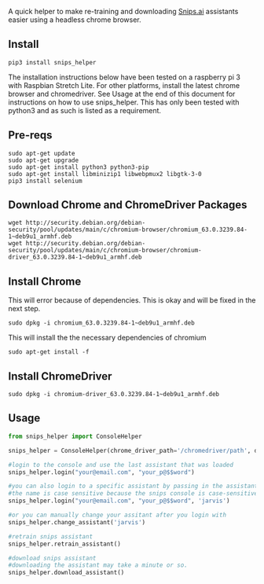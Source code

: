 A quick helper to make re-training and downloading [Snips.ai](https://console.snips.ai) assistants easier using a headless chrome browser.

## Install

```
pip3 install snips_helper
```

The installation instructions below have been tested on a raspberry pi 3 with Raspbian Stretch Lite.  For other platforms, install the latest chrome browser and chromedriver.  See Usage at the end of this document for instructions on how to use snips_helper.  This has only been tested with python3 and as such is listed as a requirement.

## Pre-reqs
```
sudo apt-get update
sudo apt-get upgrade
sudo apt-get install python3 python3-pip
sudo apt-get install libminizip1 libwebpmux2 libgtk-3-0
pip3 install selenium
```

## Download Chrome and ChromeDriver Packages
```
wget http://security.debian.org/debian-security/pool/updates/main/c/chromium-browser/chromium_63.0.3239.84-1~deb9u1_armhf.deb
wget http://security.debian.org/debian-security/pool/updates/main/c/chromium-browser/chromium-driver_63.0.3239.84-1~deb9u1_armhf.deb
```

## Install Chrome

This will error because of dependencies.  This is okay and will be fixed in the next step.
```
sudo dpkg -i chromium_63.0.3239.84-1~deb9u1_armhf.deb
```

This will install the the necessary dependencies of chromium
```
sudo apt-get install -f
```

## Install ChromeDriver
```
sudo dpkg -i chromium-driver_63.0.3239.84-1~deb9u1_armhf.deb
```

## Usage

```python
from snips_helper import ConsoleHelper

snips_helper = ConsoleHelper(chrome_driver_path='/chromedriver/path', download_dir='/assistant/download/path')

#login to the console and use the last assistant that was loaded
snips_helper.login("your@email.com", "your_p@$$word")

#you can also login to a specific assistant by passing in the assistant name.
#the name is case sensitive because the snips console is case-sensitive
snips_helper.login("your@email.com", "your_p@$$word", 'jarvis')

#or you can manually change your assitant after you login with
snips_helper.change_assistant('jarvis')

#retrain snips assistant
snips_helper.retrain_assistant()

#download snips assistant
#downloading the assistant may take a minute or so.  
snips_helper.download_assistant()
```
